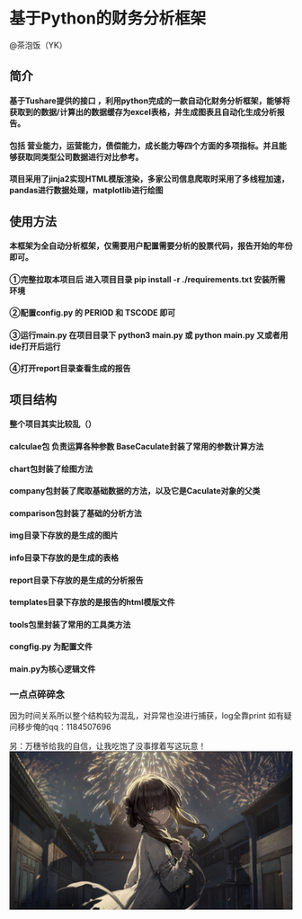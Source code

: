 # 基于Python的财务分析框架
@茶泡饭（YK）
## 简介
#### 基于Tushare提供的接口 ，利用python完成的一款自动化财务分析框架，能够将获取到的数据/计算出的数据缓存为excel表格，并生成图表且自动化生成分析报告。
#### 包括 营业能力，运营能力，债偿能力，成长能力等四个方面的多项指标。并且能够获取同类型公司数据进行对比参考。
#### 项目采用了jinja2实现HTML模版渲染，多家公司信息爬取时采用了多线程加速，pandas进行数据处理，matplotlib进行绘图
## 使用方法
#### 本框架为全自动分析框架，仅需要用户配置需要分析的股票代码，报告开始的年份即可。
#### ①完整拉取本项目后 进入项目目录 pip install -r ./requirements.txt 安装所需环境
#### ②配置config.py 的 PERIOD 和 TSCODE 即可
#### ③运行main.py  在项目目录下  python3 main.py 或 python main.py 又或者用ide打开后运行
#### ④打开report目录查看生成的报告
## 项目结构
#### 整个项目其实比较乱（）
#### calculae包 负责运算各种参数 BaseCaculate封装了常用的参数计算方法
#### chart包封装了绘图方法
#### company包封装了爬取基础数据的方法，以及它是Caculate对象的父类
#### comparison包封装了基础的分析方法
#### img目录下存放的是生成的图片
#### info目录下存放的是生成的表格
#### report目录下存放的是生成的分析报告
#### templates目录下存放的是报告的html模版文件
#### tools包里封装了常用的工具类方法
#### congfig.py 为配置文件
#### main.py为核心逻辑文件

### 一点点碎碎念
因为时间关系所以整个结构较为混乱，对异常也没进行捕获，log全靠print
如有疑问移步俺的qq：1184507696
<br>

另：万穗爷给我的自信，让我吃饱了没事撑着写这玩意！
![万穗爷](万穗爷.png)
